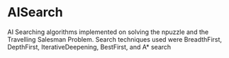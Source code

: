 # AISearch
AI Searching algorithms implemented on solving the npuzzle and the Travelling Salesman Problem. Search techniques used were BreadthFirst, DepthFirst, IterativeDeepening, BestFirst, and A* search

